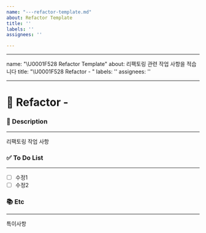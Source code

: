 ```yaml
---
name: "---refactor-template.md"
about: Refactor Template
title: ''
labels: ''
assignees: ''

---
```


---
name: "\U0001F528 Refactor Template"
about: 리팩토링 관련 작업 사항을 적습니다
title: "\U0001F528 Refactor - "
labels: ''
assignees: ''

---

# 🔨 Refactor - <!--{ 작업 내용 }-->
<!-- 위 작업내용 주석에 어떤 오류인지 적어주세요-->

### 📝 Description

---
<!-- 어떤 리팩토링 작업을 했는지 적어주세요 -->
리팩토링 작업 사항

### ✅ To Do List 

---
<!-- 아래에 수정 사항을 적어주세요 PR 날릴 때 모두 체크되어야함 -->
- [ ] 수정1
- [ ] 수정2

### 📚 Etc

---
<!-- 작업 중 특이사항이 생기면 적어주세요 -->
특이사항

